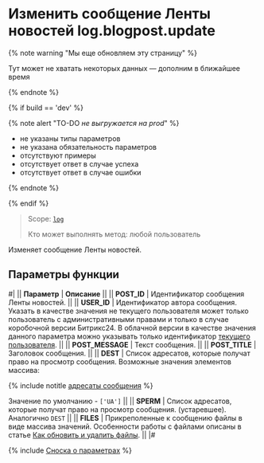 # Изменить сообщение Ленты новостей log.blogpost.update

{% note warning "Мы еще обновляем эту страницу" %}

Тут может не хватать некоторых данных — дополним в ближайшее время

{% endnote %}

{% if build == 'dev' %}

{% note alert "TO-DO _не выгружается на prod_" %}

- не указаны типы параметров
- не указана обязательность параметров
- отсутствуют примеры
- отсутствует ответ в случае успеха
- отсутствует ответ в случае ошибки
  
{% endnote %}

{% endif %}

> Scope: [`log`](../scopes/permissions.md)
>
> Кто может выполнять метод: любой пользователь

Изменяет сообщение Ленты новостей.

## Параметры функции

#|
|| **Параметр** | **Описание** ||
|| **POST_ID** | Идентификатор сообщения Ленты новостей. ||
|| **USER_ID** | Идентификатор автора сообщения. Указать в качестве значения не текущего пользователя может только пользователь с административными правами и только в случае коробочной версии Битрикс24. В облачной версии в качестве значения данного параметра можно указывать только идентификатор [текущего пользователя](../how-to-call-rest-api/authorization.md#понятие-текущего-пользователя). ||
|| **POST_MESSAGE** | Текст сообщения. ||
|| **POST_TITLE** | Заголовок сообщения. ||
|| **DEST** | Список адресатов, которые получат право на просмотр сообщения.  Возможные значения элементов массива:

{% include notitle [адресаты сообщения](./_includes/log-recepients.md) %}

Значение по умолчанию - `['UA']`
||
|| **SPERM** | Список адресатов, которые получат право на просмотр сообщения. (устаревшее). Аналогично `DEST` ||
|| **FILES** | Прикреполенные к сообщению файлы в виде массива значений. Особенности работы с файлами описаны в статье [Как обновить и удалить файлы](../files/how-to-update-files.md). ||
|#

{% include [Сноска о параметрах](../../_includes/required.md) %}
